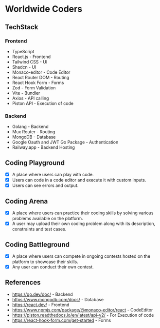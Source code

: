 # Worldwide Coders

## TechStack

### Frontend

- TypeScript
- React.js - Frontend
- Tailwind CSS - UI
- Shadcn - UI
- Monaco-editor - Code Editor
- React Router DOM - Routing
- React Hook Form - Forms
- Zod - Form Validation
- Vite - Bundler
- Axios - API calling
- Piston API - Execution of code

### Backend

- Golang - Backend
- Mux Router - Routing
- MongoDB - Database
- Google Oauth and JWT Go Package - Authentication
- Railway.app - Backend Hosting

## Coding Playground

- [x] A place where users can play with code.
- [x] Users can code in a code editor and execute it with custom inputs.
- [x] Users can see errors and output.

## Coding Arena

- [x] A place where users can practice their coding skills by solving various problems
      available on the platform.
- [x] A user may upload their own coding problem along with its description, constraints
      and test cases.

## Coding Battleground

- [x] A place where users can compete in ongoing contests hosted on the platform to
      showcase their skills.
- [x] Any user can conduct their own contest.

## References

- https://go.dev/doc/ - Backend
- https://www.mongodb.com/docs/ - Database
- https://react.dev/ - Frontend
- https://www.npmjs.com/package/@monaco-editor/react - CodeEditor
- https://piston.readthedocs.io/en/latest/api-v2/ - For Execution of code
- https://react-hook-form.com/get-started - Forms
